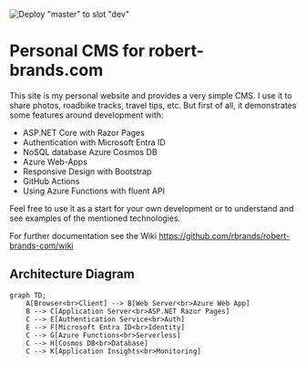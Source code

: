 ![Deploy "master" to slot "dev"](https://github.com/rbrands/robert-brands-com/workflows/Deploy%20%22master%22%20to%20slot%20%22dev%22/badge.svg)

# Personal CMS for robert-brands.com

This site is my personal website and provides a very simple CMS. I use it to share photos, roadbike tracks, travel tips, etc. But first of all, it demonstrates some features around development with:

- ASP.NET Core with Razor Pages
- Authentication with Microsoft Entra ID
- NoSQL database Azure Cosmos DB
- Azure Web-Apps
- Responsive Design with Bootstrap
- GitHub Actions
- Using Azure Functions with fluent API

Feel free to use it as a start for your own development or to understand and see examples of the mentioned technologies.

For further documentation see the Wiki https://github.com/rbrands/robert-brands-com/wiki

## Architecture Diagram


```mermaid
graph TD;
    A[Browser<br>Client] --> B[Web Server<br>Azure Web App]
    B --> C[Application Server<br>ASP.NET Razor Pages]
    C --> E[Authentication Service<br>Auth]
    E --> F[Microsoft Entra ID<br>Identity]
    C --> G[Azure Functions<br>Serverless]
    C --> H[Cosmos DB<br>Database]
    C --> K[Application Insights<br>Monitoring]
